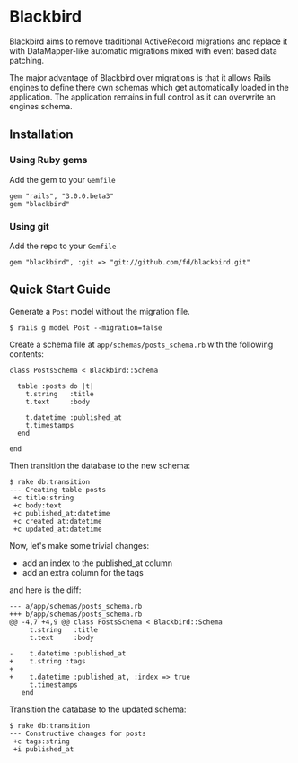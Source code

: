 # Blackbird

Blackbird aims to remove traditional ActiveRecord migrations and replace it with DataMapper-like automatic migrations mixed with event based data patching.

The major advantage of Blackbird over migrations is that it allows Rails engines to define there own schemas which get automatically loaded in the application. The application remains in full control as it can overwrite an engines schema.

## Installation

### Using Ruby gems

Add the gem to your `Gemfile`

    gem "rails", "3.0.0.beta3"
    gem "blackbird"

### Using git

Add the repo to your `Gemfile`

    gem "blackbird", :git => "git://github.com/fd/blackbird.git"

## Quick Start Guide

Generate a `Post` model without the migration file.

    $ rails g model Post --migration=false

Create a schema file at `app/schemas/posts_schema.rb` with the following contents:

    class PostsSchema < Blackbird::Schema

      table :posts do |t|
        t.string   :title
        t.text     :body

        t.datetime :published_at
        t.timestamps
      end

    end

Then transition the database to the new schema:

    $ rake db:transition
    --- Creating table posts
     +c title:string
     +c body:text
     +c published_at:datetime
     +c created_at:datetime
     +c updated_at:datetime

Now, let's make some trivial changes:

- add an index to the published_at column
- add an extra column for the tags

and here is the diff:

    --- a/app/schemas/posts_schema.rb
    +++ b/app/schemas/posts_schema.rb
    @@ -4,7 +4,9 @@ class PostsSchema < Blackbird::Schema
         t.string   :title
         t.text     :body

    -    t.datetime :published_at
    +    t.string :tags
    +
    +    t.datetime :published_at, :index => true
         t.timestamps
       end

Transition the database to the updated schema:

    $ rake db:transition
    --- Constructive changes for posts
     +c tags:string
     +i published_at
